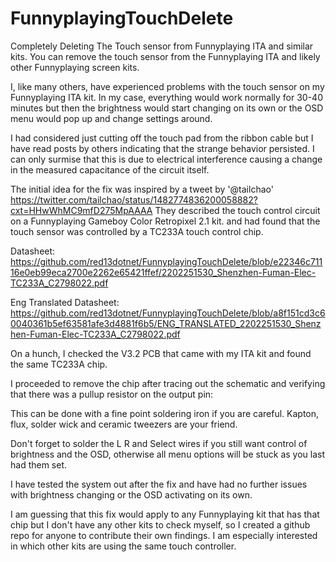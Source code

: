 # FunnyplayingTouchDelete
Completely Deleting The Touch sensor from Funnyplaying ITA and similar kits.
You can remove the touch sensor from the Funnyplaying ITA and likely other Funnyplaying screen kits.


I, like many others, have experienced problems with the touch sensor on my Funnyplaying ITA kit. 
In my case, everything would work normally for 30-40 minutes but then the brightness would start changing on its own or the OSD menu would pop up and change settings around.

I had considered just cutting off the touch pad from the ribbon cable but I have read posts by others indicating that the strange behavior persisted.
I can only surmise that this is due to electrical interference causing a change in the measured capacitance of the circuit itself.
 
The initial idea for the fix was inspired by a tweet by '@tailchao' https://twitter.com/tailchao/status/1482774836200058882?cxt=HHwWhMC9mfD275MpAAAA
They described the touch control circuit on a Funnyplaying Gameboy Color Retropixel 2.1  kit. and had found  that the touch sensor was controlled by a TC233A touch control chip. 

Datasheet: https://github.com/red13dotnet/FunnyplayingTouchDelete/blob/e22346c71116e0eb99eca2700e2262e65421ffef/2202251530_Shenzhen-Fuman-Elec-TC233A_C2798022.pdf

Eng Translated Datasheet: https://github.com/red13dotnet/FunnyplayingTouchDelete/blob/a8f151cd3c60040361b5ef63581afe3d4881f6b5/ENG_TRANSLATED_2202251530_Shenzhen-Fuman-Elec-TC233A_C2798022.pdf

On a hunch, I checked the V3.2 PCB that came with my ITA kit and found the same TC233A chip.

I proceeded to remove the chip after tracing out the schematic and verifying that there was a pullup resistor on the output pin: 



This can be done with a fine point soldering iron if you are careful.  Kapton, flux, solder wick and ceramic tweezers are your friend.

Don't forget to solder the L R and Select wires if you still want control of brightness and the OSD, otherwise all menu options will be stuck as you last had them set.


I have tested the system out after the fix and have had no further issues with brightness changing or the OSD activating on its own. 

I am guessing that this fix would apply to any Funnyplaying kit that has that chip but I don't have any other kits to check myself, so I created a github repo for anyone to contribute their own findings.  I am especially interested in which other kits are using the same touch controller.


